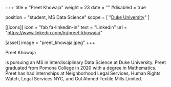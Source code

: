 +++
title = "Preet Khowaja"
weight = 23
date = ""
#disabled = true

position = "student, MS Data Science"
scope = [
  "[Duke University](https://towardsdatascience.com/the-facebook-data-scientist-interview-38556739e872)"
]


[[icons]]
  icon = "fab fa-linkedin-in"
  text = "Linkedin"
  url = "https://www.linkedin.com/in/preet-khowaja/"

[asset]
  image = "preet_khowaja.jpeg"
+++

Preet Khowaja

is pursuing an MS in Interdisciplinary Data Science at Duke University.  Preet graduated from Pomona College in 2020 with a degree in Mathematics. Preet has had internships at Neighborhood Legal Services, Human Rights Watch, Legal Services NYC, and Gul Ahmed Textile Mills Limited. 

